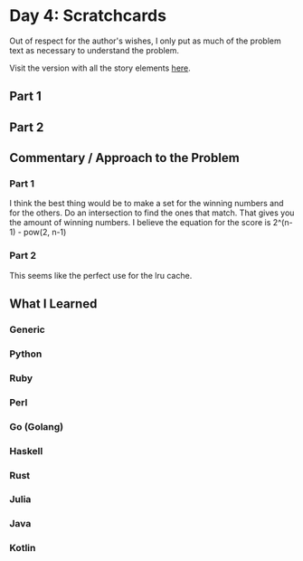 # Day 4: Scratchcards

Out of respect for the author's wishes, I only put as much of the problem text as necessary to understand the problem.

Visit the version with all the story elements [here](https://adventofcode.com/2023/day/4).

## Part 1

## Part 2

## Commentary / Approach to the Problem
### Part 1
I think the best thing would be to make a set for the winning numbers and for the others. Do an intersection to find the ones that match. That gives you the amount of winning numbers. I believe the equation for the score is 2^(n-1) - pow(2, n-1)
### Part 2
This seems like the perfect use for the lru cache. 
## What I Learned

### Generic

### Python

### Ruby

### Perl

### Go (Golang)

### Haskell

### Rust

### Julia

### Java

### Kotlin
    